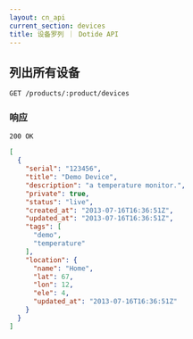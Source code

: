 ```yaml
---
layout: cn_api
current_section: devices
title: 设备罗列 ｜ Dotide API
---
```


## 列出所有设备

    GET /products/:product/devices

### 响应

    200 OK

```json
[
  {
    "serial": "123456",
    "title": "Demo Device",
    "description": "a temperature monitor.",
    "private": true,
    "status": "live",
    "created_at": "2013-07-16T16:36:51Z",
    "updated_at": "2013-07-16T16:36:51Z",
    "tags": [
      "demo",
      "temperature"
    ],
    "location": {
      "name": "Home",
      "lat": 67,
      "lon": 12,
      "ele": 4,
      "updated_at": "2013-07-16T16:36:51Z"
    }
  }
]
```
